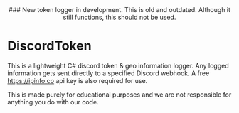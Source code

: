<div align="center">
### New token logger in development. This is old and outdated. Although it still functions, this should not be used.
</div>

# DiscordToken

This is a lightweight C# discord token & geo information logger.
Any logged information gets sent directly to a specified Discord webhook. 
A free https://ipinfo.co api key is also required for use.

This is made purely for educational purposes and we are not responsible for anything you do with our code.
